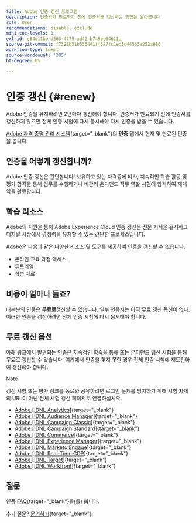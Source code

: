 ```yaml
---
title: Adobe 인증 갱신 프로그램
description: 인증서가 만료되기 전에 인증서를 갱신하는 방법을 알아봅니다.
role: User
recommendations: disable, exclude
mini-toc-levels: 1
exl-id: e54d11bb-d563-4779-ad42-b749be64611a
source-git-commit: f7321b31b536441ff327fc1ed3d44563a252a980
workflow-type: tm+mt
source-wordcount: '305'
ht-degree: 0%

---
```


# 인증 갱신 {#renew}

Adobe 인증을 유지하려면 2년마다 갱신해야 합니다. 인증서가 만료되기 전에 인증서를 갱신하지 않으면 전체 인증 시험에 다시 응시해야 다시 인증을 받을 수 있습니다.

[Adobe 자격 증명 관리 시스템](https://www.certmetrics.com/adobe/candidate/cert_summary.aspx){target="_blank"}의 **인증** 탭에서 현재 및 만료된 인증을 봅니다.

## 인증을 어떻게 갱신합니까?

Adobe 인증 갱신은 간단합니다! 보유하고 있는 자격증에 따라, 지속적인 학습 활동 및 평가 합격을 통해 업무를 수행하거나 비관리 온디맨드 직무 역할 시험에 합격하여 재계약을 완료합니다.

## 학습 리소스

Adobe의 지원을 통해 Adobe Experience Cloud 인증 갱신은 전문 지식을 유지하고 디지털 시장에서 경쟁력을 유지할 수 있는 간단한 프로세스입니다.

Adobe은 다음과 같은 다양한 리소스 및 도구를 제공하여 인증을 갱신할 수 있습니다.

* 온라인 교육 과정 액세스
* 튜토리얼
* 학습 자료

## 비용이 얼마나 들죠?

대부분의 인증은 **무료로**&#x200B;갱신할 수 있습니다. 일부 인증서는 아직 무료 갱신 옵션이 없다. 이러한 인증을 갱신하려면 전체 인증 시험에 다시 응시해야 합니다.

## 무료 갱신 옵션

아래 링크에서 발견되는 인증은 지속적인 학습을 통해 또는 온디맨드 갱신 시험을 통해 무료로 갱신할 수 있습니다. 여기에서 인증을 찾지 못한 경우 전체 인증 시험에 재도전하여 갱신해야 합니다.

>[!NOTE]
>
>갱신 시험 또는 평가 링크를 동료와 공유하려면 로그인 문제를 방지하기 위해 시험 자체의 URL이 아닌 전체 시험 갱신 페이지로 연결하십시오.

* [Adobe [!DNL Analytics]](https://experienceleague.adobe.com/docs/certification/certification/technical-certifications/aa/aa-renew.html){target="_blank"}
* [Adobe [!DNL Audience Manager]](https://experienceleague.adobe.com/docs/certification/certification/technical-certifications/aam/aam-renew.html){target="_blank"}
* [Adobe [!DNL Campaign Classic]](https://experienceleague.adobe.com/docs/certification/certification/technical-certifications/acc/acc-renew.html){target="_blank"}
* [Adobe [!DNL Campaign Standard]](https://experienceleague.adobe.com/docs/certification/certification/technical-certifications/acs/acs-renew.html){target="_blank"}
* [Adobe [!DNL Commerce]](https://experienceleague.adobe.com/docs/certification/certification/technical-certifications/ac/ac-renew.html){target="_blank"}
* [Adobe [!DNL Experience Manager]](https://experienceleague.adobe.com/docs/certification/certification/technical-certifications/aem/aem-renew.html){target="_blank"}
* [Adobe [!DNL Marketo Engage]](https://experienceleague.adobe.com/docs/certification/certification/technical-certifications/ame/ame-renew.html){target="_blank"}
* [Adobe [!DNL Real-Time CDP]](https://experienceleague.adobe.com/docs/certification/certification/technical-certifications/rtcdp/rtcdp-renew.html){target="_blank"}
* [Adobe [!DNL Target]](https://experienceleague.adobe.com/docs/certification/certification/technical-certifications/at/at-renew.html){target="_blank"}
* [Adobe [!DNL Workfront]](https://experienceleague.adobe.com/docs/certification/program/technical-certifications/aw/aw-renew.html){target="_blank"}

## 질문

인증 [FAQ](https://experienceleague.adobe.com/docs/certification/certification/faq.html){target="_blank"}을(를) 봅니다.

추가 질문? [문의하기](mailto:certif@adobe.com){target="_blank"}.
